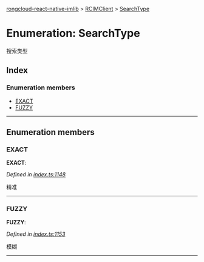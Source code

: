 [rongcloud-react-native-imlib](../README.md) > [RCIMClient](../modules/rcimclient.md) > [SearchType](../enums/rcimclient.searchtype.md)

# Enumeration: SearchType

搜索类型

## Index

### Enumeration members

* [EXACT](rcimclient.searchtype.md#exact)
* [FUZZY](rcimclient.searchtype.md#fuzzy)

---

## Enumeration members

<a id="exact"></a>

###  EXACT

**EXACT**: 

*Defined in [index.ts:1148](https://github.com/rongcloud/rongcloud-react-native-imlib/blob/2913ce2/src/index.ts#L1148)*

精准

___
<a id="fuzzy"></a>

###  FUZZY

**FUZZY**: 

*Defined in [index.ts:1153](https://github.com/rongcloud/rongcloud-react-native-imlib/blob/2913ce2/src/index.ts#L1153)*

模糊

___


